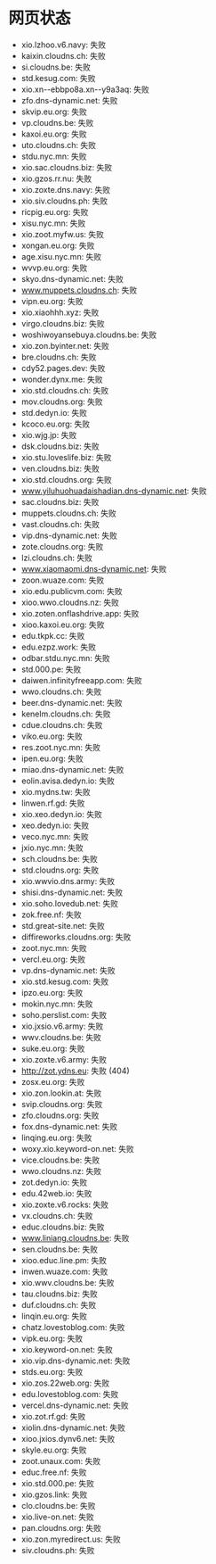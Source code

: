 # 网页状态
- xio.lzhoo.v6.navy: 失败
- kaixin.cloudns.ch: 失败
- si.cloudns.be: 失败
- std.kesug.com: 失败
- xio.xn--ebbpo8a.xn--y9a3aq: 失败
- zfo.dns-dynamic.net: 失败
- skvip.eu.org: 失败
- vp.cloudns.be: 失败
- kaxoi.eu.org: 失败
- uto.cloudns.ch: 失败
- stdu.nyc.mn: 失败
- xio.sac.cloudns.biz: 失败
- xio.gzos.rr.nu: 失败
- xio.zoxte.dns.navy: 失败
- xio.siv.cloudns.ph: 失败
- ricpig.eu.org: 失败
- xisu.nyc.mn: 失败
- xio.zoot.myfw.us: 失败
- xongan.eu.org: 失败
- age.xisu.nyc.mn: 失败
- wvvp.eu.org: 失败
- skyo.dns-dynamic.net: 失败
- www.muppets.cloudns.ch: 失败
- vipn.eu.org: 失败
- xio.xiaohhh.xyz: 失败
- virgo.cloudns.biz: 失败
- woshiwoyansebuya.cloudns.be: 失败
- xio.zon.byinter.net: 失败
- bre.cloudns.ch: 失败
- cdy52.pages.dev: 失败
- wonder.dynx.me: 失败
- xio.std.cloudns.ch: 失败
- mov.cloudns.org: 失败
- std.dedyn.io: 失败
- kcoco.eu.org: 失败
- xio.wjg.jp: 失败
- dsk.cloudns.biz: 失败
- xio.stu.loveslife.biz: 失败
- ven.cloudns.biz: 失败
- xio.std.cloudns.org: 失败
- www.yiluhuohuadaishadian.dns-dynamic.net: 失败
- sac.cloudns.biz: 失败
- muppets.cloudns.ch: 失败
- vast.cloudns.ch: 失败
- vip.dns-dynamic.net: 失败
- zote.cloudns.org: 失败
- lzi.cloudns.ch: 失败
- www.xiaomaomi.dns-dynamic.net: 失败
- zoon.wuaze.com: 失败
- xio.edu.publicvm.com: 失败
- xioo.wwo.cloudns.nz: 失败
- xio.zoten.onflashdrive.app: 失败
- xioo.kaxoi.eu.org: 失败
- edu.tkpk.cc: 失败
- edu.ezpz.work: 失败
- odbar.stdu.nyc.mn: 失败
- std.000.pe: 失败
- daiwen.infinityfreeapp.com: 失败
- wwo.cloudns.ch: 失败
- beer.dns-dynamic.net: 失败
- kenelm.cloudns.ch: 失败
- cdue.cloudns.ch: 失败
- viko.eu.org: 失败
- res.zoot.nyc.mn: 失败
- ipen.eu.org: 失败
- miao.dns-dynamic.net: 失败
- eolin.avisa.dedyn.io: 失败
- xio.mydns.tw: 失败
- linwen.rf.gd: 失败
- xio.xeo.dedyn.io: 失败
- xeo.dedyn.io: 失败
- veco.nyc.mn: 失败
- jxio.nyc.mn: 失败
- sch.cloudns.be: 失败
- std.cloudns.org: 失败
- xio.wwvio.dns.army: 失败
- shisi.dns-dynamic.net: 失败
- xio.soho.lovedub.net: 失败
- zok.free.nf: 失败
- std.great-site.net: 失败
- diffireworks.cloudns.org: 失败
- zoot.nyc.mn: 失败
- vercl.eu.org: 失败
- vp.dns-dynamic.net: 失败
- xio.std.kesug.com: 失败
- ipzo.eu.org: 失败
- mokin.nyc.mn: 失败
- soho.perslist.com: 失败
- xio.jxsio.v6.army: 失败
- wwv.cloudns.be: 失败
- suke.eu.org: 失败
- xio.zoxte.v6.army: 失败
- http://zot.ydns.eu: 失败 (404)
- zosx.eu.org: 失败
- xio.zon.lookin.at: 失败
- svip.cloudns.org: 失败
- zfo.cloudns.org: 失败
- fox.dns-dynamic.net: 失败
- linqing.eu.org: 失败
- woxy.xio.keyword-on.net: 失败
- vice.cloudns.be: 失败
- wwo.cloudns.nz: 失败
- zot.dedyn.io: 失败
- edu.42web.io: 失败
- xio.zoxte.v6.rocks: 失败
- vx.cloudns.ch: 失败
- educ.cloudns.biz: 失败
- www.liniang.cloudns.be: 失败
- sen.cloudns.be: 失败
- xioo.educ.line.pm: 失败
- inwen.wuaze.com: 失败
- xio.wwv.cloudns.be: 失败
- tau.cloudns.biz: 失败
- duf.cloudns.ch: 失败
- linqin.eu.org: 失败
- chatz.lovestoblog.com: 失败
- vipk.eu.org: 失败
- xio.keyword-on.net: 失败
- xio.vip.dns-dynamic.net: 失败
- stds.eu.org: 失败
- xio.zos.22web.org: 失败
- edu.lovestoblog.com: 失败
- vercel.dns-dynamic.net: 失败
- xio.zot.rf.gd: 失败
- xiolin.dns-dynamic.net: 失败
- xioo.jxios.dynv6.net: 失败
- skyle.eu.org: 失败
- zoot.unaux.com: 失败
- educ.free.nf: 失败
- xio.std.000.pe: 失败
- xio.gzos.link: 失败
- clo.cloudns.be: 失败
- xio.live-on.net: 失败
- pan.cloudns.org: 失败
- xio.zon.myredirect.us: 失败
- siv.cloudns.ph: 失败
